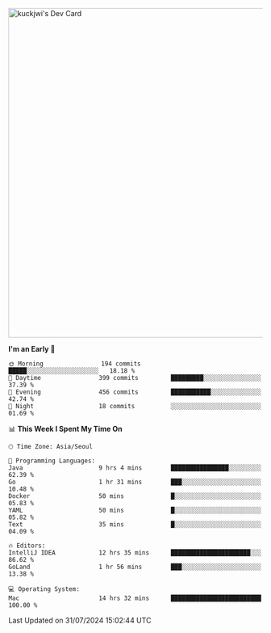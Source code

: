 <a href="https://app.daily.dev/kuckhwancho"><img src="https://api.daily.dev/devcards/v2/efef39c8028947428b3c0b486b9cd9b6.png?r=iz2&type=wide" width="652" alt="kuckjwi's Dev Card"/></a>

<!--START_SECTION:waka-->
**I'm an Early 🐤** 

```text
🌞 Morning                194 commits         █████░░░░░░░░░░░░░░░░░░░░   18.18 % 
🌆 Daytime                399 commits         █████████░░░░░░░░░░░░░░░░   37.39 % 
🌃 Evening                456 commits         ███████████░░░░░░░░░░░░░░   42.74 % 
🌙 Night                  18 commits          ░░░░░░░░░░░░░░░░░░░░░░░░░   01.69 % 
```


📊 **This Week I Spent My Time On** 

```text
🕑︎ Time Zone: Asia/Seoul

💬 Programming Languages: 
Java                     9 hrs 4 mins        ████████████████░░░░░░░░░   62.39 % 
Go                       1 hr 31 mins        ███░░░░░░░░░░░░░░░░░░░░░░   10.48 % 
Docker                   50 mins             █░░░░░░░░░░░░░░░░░░░░░░░░   05.83 % 
YAML                     50 mins             █░░░░░░░░░░░░░░░░░░░░░░░░   05.82 % 
Text                     35 mins             █░░░░░░░░░░░░░░░░░░░░░░░░   04.09 % 

🔥 Editors: 
IntelliJ IDEA            12 hrs 35 mins      ██████████████████████░░░   86.62 % 
GoLand                   1 hr 56 mins        ███░░░░░░░░░░░░░░░░░░░░░░   13.38 % 

💻 Operating System: 
Mac                      14 hrs 32 mins      █████████████████████████   100.00 % 
```


 Last Updated on 31/07/2024 15:02:44 UTC
<!--END_SECTION:waka-->
